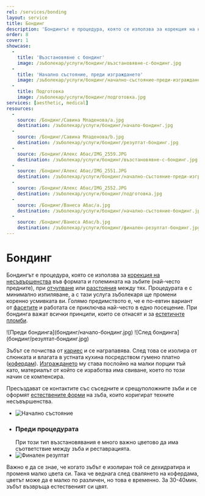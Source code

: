 ```yaml
---
rel: /services/bonding
layout: service
title: Бондинг
description: 'Бондингът е процедура, която се използва за корекция на несъвършенства във формата и големината на зъбите (най-често предните), при отчупване или разстояния между тях. Процедурата е с минимално изпиляване, а с тази услуга зъболекаря ще промени коренно усмивката ви. Голямо предимството е, че е по-евтин вариант от фасетите и работата се приключва най-често в едно посещение.'
order: 8
cover: 1
showcase:
  - 
    title: 'Възстановявне с бондинг'
    image: /зъболекар/услуги/бондинг/възстановявне-с-бондинг.jpg
  - 
    title: 'Начално състояние, преди изграждането'
    image: /зъболекар/услуги/бондинг/начално-състояние-преди-изграждането.jpg
  - 
    title: Подготовка
    image: /зъболекар/услуги/бондинг/подготовка.jpg
services: [aesthetic, medical]
resources:
  -
    source: /Бондинг/Сaвина Младенова/a.jpg
    destination: /зъболекар/услуги/бондинг/начало-бондинг.jpg
  -
    source: /Бондинг/Сaвина Младенова/b.jpg
    destination: /зъболекар/услуги/бондинг/резултат-бондинг.jpg
  -
    source: /Бондинг/Алекс Абас/IMG_2559.JPG
    destination: /зъболекар/услуги/бондинг/възстановявне-с-бондинг.jpg
  -
    source: /Бондинг/Алекс Абас/IMG_2551.JPG
    destination: /зъболекар/услуги/бондинг/начално-състояние-преди-изграждането.jpg
  -
    source: /Бондинг/Алекс Абас/IMG_2552.JPG
    destination: /зъболекар/услуги/бондинг/подготовка.jpg
  -
    source: /Бондинг/Ванеса Абас/a.jpg
    destination: /зъболекар/услуги/бондинг/начално-състояние-бондинг.jpg
  -
    source: /Бондинг/Ванеса Абас/b.jpg
    destination: /зъболекар/услуги/бондинг/финален-резултат-бондинг.jpg 
---
```

# Бондинг

Бондингът е процедура, която се използва за [корекция на несъвършенства](../../зъболекар/естетична-стоматология.html "Пълна промяна на усмивката") във формата и големината на зъбите (най-често предните), при [отчупване](../../стоматология/счупен-зъб.html "Счупен зъб") или [разстояния](../../стоматология/разстояние-между-зъбите.html "Затваряне на разстояния между зъбите") между тях. Процедурата е с минимално изпиляване, а с тази услуга зъболекаря ще промени коренно усмивката ви. Голямо предимството е, че е по-евтин вариант от [фасетите](../../зъболекар/услуги/фасети.html "Изработване на фасети от добър зъболекар в София") и работата се приключва най-често в едно посещение. При бондинга важат всички принципи, които се отнасят и за [естетичнте пломби](../../зъболекар/услуги/естетични-пломби.html "Естетични пломби").

<div class="before-after">
![Преди бондинга](бондинг/начало-бондинг.jpg)
![След бондинга](бондинг/резултат-бондинг.jpg)
</div>

Зъбът се почиства от [кариес](../../стоматология/малък-кариес.html "Лечение на малък кариес") и се награпавява. След това се изолира от слюнката и влагата в устната кухина посредством гумено платно ([кофердам](../../зъболекар/услуги/естетични-пломби.html#кофердам "Лечение на зъби с кофердам")). [Изграждането](../../зъболекар/услуги/естетични-пломби.html "Изграждане на зъб от добър зъболекар в София") му става послойно на малки порции тъй като, материалът от който се изработва има свиване, което по този начин се компенсира.

Пресъздават се контактите със съседните и срещуположните зъби и се оформят [естествените форми](../../стоматология/фотополимерна-пломба.html "Изграждане на естествените форми на зъба с фотополимерна пломба") на зъба, които коригират техните несъвършенства.

- ![Начално състояние](бондинг/начално-състояние-бондинг.jpg)
- ### Преди процедурата
  При този тип възстановявания е много важно цветово да има съответствие между зъба и реставрацията.
- ![Финален резултат](бондинг/финален-резултат-бондинг.jpg)

Важно е да се знае, че когато зъбът е изолиран той се дехидратира и променя малко цвета си. Така че веднага след свалянето на кофердама, цветът може да е малко по различен, но това е временно. За 30-40мин. зъбът възвръща естественият си цвят.
